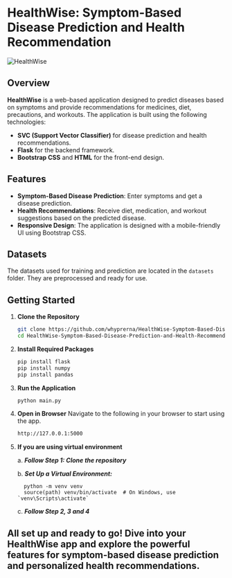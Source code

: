 # HealthWise: Symptom-Based Disease Prediction and Health Recommendation

![HealthWise](static/screen_recording.gif)

## Overview

**HealthWise** is a web-based application designed to predict diseases based on symptoms and provide recommendations for medicines, diet, precautions, and workouts. The application is built using the following technologies:

- **SVC (Support Vector Classifier)** for disease prediction and health recommendations.
- **Flask** for the backend framework.
- **Bootstrap CSS** and **HTML** for the front-end design.

## Features

- **Symptom-Based Disease Prediction**: Enter symptoms and get a disease prediction.
- **Health Recommendations**: Receive diet, medication, and workout suggestions based on the predicted disease.
- **Responsive Design**: The application is designed with a mobile-friendly UI using Bootstrap CSS.

## Datasets

The datasets used for training and prediction are located in the `datasets` folder. They are preprocessed and ready for use.

## Getting Started

1. **Clone the Repository**
   ```bash
   git clone https://github.com/whyprerna/HealthWise-Symptom-Based-Disease-Prediction-and-Health-Recommendation.git
   cd HealthWise-Symptom-Based-Disease-Prediction-and-Health-Recommendation
2. **Install Required Packages**
   ```bash
   pip install flask
   pip install numpy
   pip install pandas
3. **Run the Application**
   ```bash
   python main.py
4. **Open in Browser**
   Navigate to the following in your browser to start using the app.
   ```bash
   http://127.0.0.1:5000

5. **If you are using virtual environment**
   
   a. ***Follow Step 1: Clone the repository***
   
   b. ***Set Up a Virtual Environment:***
   
         python -m venv venv
         source(path) venv/bin/activate  # On Windows, use `venv\Scripts\activate`

   c. ***Follow Step 2, 3 and 4***

## All set up and ready to go! Dive into your HealthWise app and explore the powerful features for symptom-based disease prediction and personalized health recommendations. 

